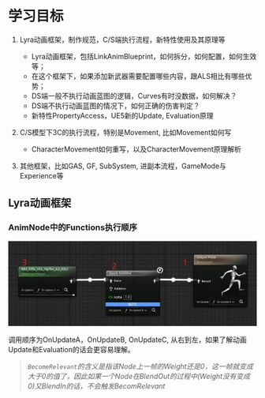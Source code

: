 # 学习目标

1. Lyra动画框架，制作规范，C/S端执行流程，新特性使用及其原理等
   * Lyra动画框架，包括LinkAnimBlueprint，如何拆分，如何配置，如何生效等；
   * 在这个框架下，如果添加新武器需要配置哪些内容，跟ALS相比有哪些优势；
   * DS端一般不执行动画蓝图的逻辑，Curves有时没数据，如何解决？
   * DS端不执行动画蓝图的情况下，如何正确的伤害判定？
   * 新特性PropertyAccess，UE5新的Update, Evaluation原理
  
2. C/S模型下3C的执行流程，特别是Movement, 比如Movement如何写
   * CharacterMovement如何重写，以及CharacterMovement原理解析

3. 其他框架，比如GAS, GF, SubSystem, 进副本流程，GameMode与Experience等


## Lyra动画框架

### AnimNode中的Functions执行顺序
![AnimNode中函数的调用顺序](./UE5LyraPic/AnimNodeFuncOrder.png)

调用顺序为OnUpdateA，OnUpdateB, OnUpdateC, 从右到左，如果了解动画Update和Evaluation的话会更容易理解。

> _`BecomeRelevant`的含义是指该Node上一帧的Weight还是0，这一帧就变成大于0的值了，因此如果一个Node在BlendOut的过程中(Weight没有变成0)又BlendIn的话，不会触发BecomRelevant_


